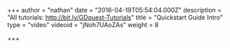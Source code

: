 +++
author = "nathan"
date = "2016-04-19T05:54:04.000Z"
description = "All tutorials: http://bit.ly/GDquest-Tutorials"
title = "Quickstart Guide Intro"
type = "video"
videoid = "jNoh7UAoZAs"
weight = 8

+++

